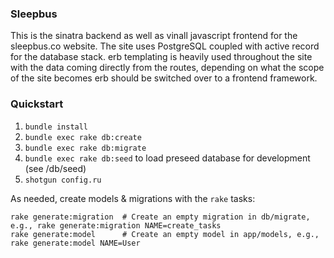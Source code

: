 ### Sleepbus
This is the sinatra backend as well as vinall javascript frontend for the sleepbus.co website. The site uses PostgreSQL coupled with active record for the database stack. erb templating is heavily used throughout the site with the data coming directly from the routes, depending on what the scope of the site becomes erb should be switched over to a frontend framework. 

### Quickstart
1.  `bundle install`
2.  `bundle exec rake db:create`
3.  `bundle exec rake db:migrate`
4. 	`bundle exec rake db:seed` to load preseed database for development (see /db/seed)
5.  `shotgun config.ru`

As needed, create models & migrations with the `rake` tasks:

```
rake generate:migration  # Create an empty migration in db/migrate, e.g., rake generate:migration NAME=create_tasks
rake generate:model      # Create an empty model in app/models, e.g., rake generate:model NAME=User
```


